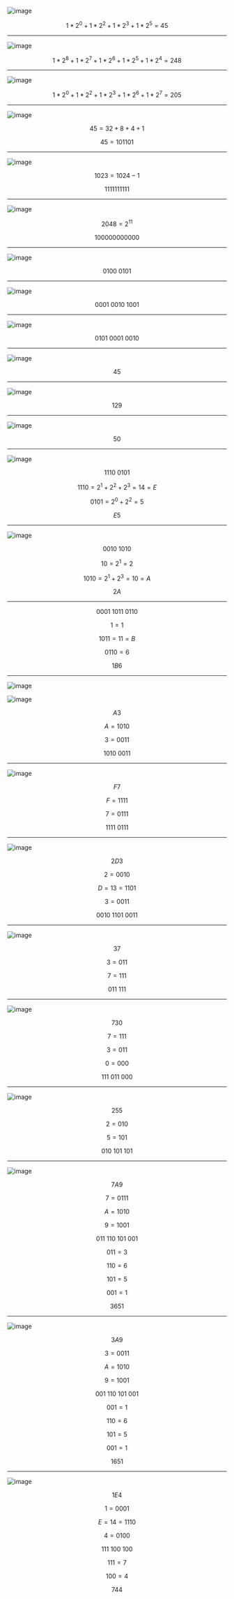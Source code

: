 ![image](https://github.com/user-attachments/assets/27acc9b2-3ebb-4d22-97c6-b66a60bf3678)

$$1 * 2^0 + 1 * 2^2 + 1 * 2^3 + 1 * 2^5 = 45$$

***

![image](https://github.com/user-attachments/assets/6eceef6b-fb66-403a-a167-13bac8b47e96)

$$1 * 2^8 + 1 * 2^7 + 1 * 2^6 + 1 * 2^5 + 1 * 2^4 = 248$$

***

![image](https://github.com/user-attachments/assets/e57fb57f-b1dd-4bc7-ab0f-38f0b783f9a4)

$$1 * 2^0 + 1 * 2^2 + 1 * 2^3 + 1 * 2^6 + 1 * 2^7 = 205$$

***

![image](https://github.com/user-attachments/assets/1d1860be-3ca0-4b14-9cc9-693a26119200)

$$45 = 32 + 8 + 4 + 1$$

$$45 = 101101$$

***

![image](https://github.com/user-attachments/assets/85951da6-a6dd-4fb8-8284-a7c5cedf8230)

$$1023 = 1024 - 1$$

$$1111111111$$

***

![image](https://github.com/user-attachments/assets/587b11b0-1427-42ef-8af0-e7cc242b5b62)

$$2048 = 2^11$$

$$100000000000$$

***

![image](https://github.com/user-attachments/assets/85f073ce-72a7-43e7-b63b-a3366b2756c4)

$$0100\ 0101$$

***

![image](https://github.com/user-attachments/assets/61d975ef-c8d9-44d4-b36d-af4a51ec6977)

$$0001\ 0010\ 1001$$

***

![image](https://github.com/user-attachments/assets/13a6ccf3-234c-48e6-9745-aa31017061fb)

$$0101\ 0001\ 0010$$

***


![image](https://github.com/user-attachments/assets/307a9c88-8b91-4f36-b21b-e9f38963d845)

$$45$$

***

![image](https://github.com/user-attachments/assets/02a7bf31-72a0-4bd0-8646-4a2161f19fda)

$$129$$

***

![image](https://github.com/user-attachments/assets/0b7f61b7-ef87-4dae-8fb0-45aab4014579)

$$50$$

***

![image](https://github.com/user-attachments/assets/5abea6cf-a014-433b-93e6-7013896585c1)

$$1110\ 0101$$

$$1110 = 2^1 + 2^2 + 2^3 = 14 = E$$

$$0101 = 2^0 + 2^2 = 5$$

$$E5$$

***

![image](https://github.com/user-attachments/assets/576f4947-ad30-44b6-ac1a-82ab51c0313b)

$$0010\ 1010$$

$$10 = 2^1 = 2$$

$$1010 = 2^1 + 2^3 = 10 = A$$

$$2A$$

***

$$0001\ 1011\ 0110$$

$$1 = 1$$

$$1011 = 11 = B$$

$$0110 = 6$$

$$1B6$$

***

![image](https://github.com/user-attachments/assets/b2c73ab5-f5db-4d83-95b9-a33aa8801752)

![image](https://github.com/user-attachments/assets/b309bd51-2094-4b60-ba13-89f531149508)

$$A3$$

$$A = 1010$$

$$3 = 0011$$

$$1010\ 0011$$

***

![image](https://github.com/user-attachments/assets/5cce7833-4d8b-42c7-8df3-d517847aa631)

$$F7$$

$$F = 1111$$

$$7 = 0111$$

$$1111\ 0111$$

***

![image](https://github.com/user-attachments/assets/c82f95e4-b333-46c0-b05f-125709d30b41)

$$2D3$$

$$2 = 0010$$

$$D = 13 = 1101$$

$$3 = 0011$$

$$0010\ 1101\ 0011$$

***

![image](https://github.com/user-attachments/assets/2c00c1fa-0e55-461a-bed5-653b6cbaa348)

$$37$$

$$3 = 011$$

$$7 = 111$$

$$011\ 111$$

***

![image](https://github.com/user-attachments/assets/4c2e018c-225d-43a5-a588-46749bb5fdcb)

$$730$$

$$7 = 111$$

$$3 = 011$$

$$0 = 000$$

$$111\ 011\ 000$$

***

![image](https://github.com/user-attachments/assets/7c62e686-5126-4a50-a947-ce0916353dc9)

$$255$$

$$2 = 010$$

$$5 = 101$$

$$010\ 101\ 101$$

***

![image](https://github.com/user-attachments/assets/443cdb03-7836-4591-a9d5-5bafb78e26c0)

$$7A9$$

$$7 = 0111$$

$$A = 1010$$

$$9 = 1001$$

$$011\ 110\ 101\ 001$$

$$011 = 3$$

$$110 = 6$$

$$101 = 5$$

$$001 = 1$$

$$3651$$

***

![image](https://github.com/user-attachments/assets/09cd2de9-a40a-4322-bdaa-6bd5ecd3062a)

$$3A9$$

$$3 = 0011$$

$$A = 1010$$

$$9 = 1001$$

$$001\ 110\ 101\ 001$$

$$001 = 1$$

$$110 = 6$$

$$101 = 5$$

$$001 = 1$$

$$1651$$

***

![image](https://github.com/user-attachments/assets/6c986e30-b97b-4f78-8728-1f245f1956e8)

$$1E4$$

$$1 = 0001$$

$$E = 14 = 1110$$

$$4 = 0100$$

$$111\ 100\ 100$$

$$111 = 7$$

$$100 = 4$$

$$744$$
